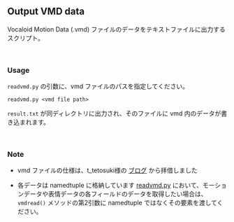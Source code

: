 ## Output VMD data
Vocaloid Motion Data (.vmd) ファイルのデータをテキストファイルに出力するスクリプト。

<br>

### Usage
`readvmd.py` の引数に、vmd ファイルのパスを指定してください。

```bash:
readvmd.py <vmd file path>
```

`result.txt` が同ディレクトリに出力され、そのファイルに vmd 内のデータが書き込まれます。

<br>

### Note
- vmd ファイルの仕様は、t_tetosuki様の [ブログ](https://blog.goo.ne.jp/torisu_tetosuki/e/bc9f1c4d597341b394bd02b64597499d) から拝借しました

- 各データは namedtuple に格納しています
[readvmd.py](readvmd.py) において、モーションデータや表情データの各フィールドのデータを取得したい場合は、`vmdread()` メソッドの第2引数に namedtuple ではなくその要素を渡してください。